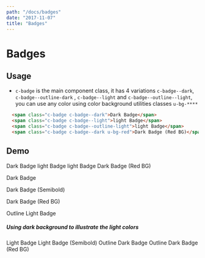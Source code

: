 ```yaml
---
path: "/docs/badges"
date: "2017-11-07"
title: "Badges"
---
```

# Badges

## Usage
* `c-badge` is the main component class, it has 4 variations `c-badge--dark`, `c-badge--outline-dark`
, `c-badge--light` and `c-badge--outline--light`, you can use any color using color background utilities
classes `u-bg-****`

```html
  <span class="c-badge c-badge--dark">Dark Badge</span>
  <span class="c-badge c-badge--light">light Badge</span>
  <span class="c-badge c-badge--outline-light">light Badge</span>
  <span class="c-badge c-badge--dark u-bg-red">Dark Badge (Red BG)</span>
```
## Demo

<span class="c-badge c-badge--dark">Dark Badge</span>
<span class="c-badge c-badge--light">light Badge</span>
<span class="c-badge c-badge--outline-light">light Badge</span>
<span class="c-badge c-badge--dark u-bg-red">Dark Badge (Red BG)</span>

<span class="c-badge c-badge--dark">Dark Badge</span>

<span class="c-badge c-badge--dark u-font--semibold">Dark Badge (Semibold)</span>

<span class="c-badge c-badge--dark u-bg-red">Dark Badge (Red BG)</span>

<span class="c-badge c-badge--outline-light">Outline Light Badge</span>


##### Using dark background to illustrate the light colors
<div class="u-window-padding--2x u-bg-blue-dense-2 u-color-ink-opacity-4">
  <span class="c-badge c-badge--light">Light Badge</span>
  <span class="c-badge c-badge--light u-font--semibold">Light Badge (Semibold)</span>
  <span class="c-badge c-badge--outline-dark">Outline Dark Badge</span>
  <span class="c-badge c-badge--outline-dark u-bg-red">Outline Dark Badge (Red BG)</span>
</div>
